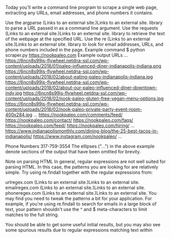 Today you'll write a command line program to scrape a single web page, extracting any URLs, email addresses, and phone numbers it contains.

Use the argparse (Links to an external site.)Links to an external site. library to parse a URL passed in as a command line argument.
Use the requests (Links to an external site.)Links to an external site. library to retrieve the text of the webpage at the specified URL.
Use the re (Links to an external site.)Links to an external site. library to look for email addresses, URLs, and phone numbers included in the page.
Example command
$ python scraper.py https://nookpaleo.com
Example output
URLs
  ...
https://6ncn8s99js-flywheel.netdna-ssl.com/wp-content/uploads/2018/01/paleo-influenced-diner-indianapolis-indiana.png
https://6ncn8s99js-flywheel.netdna-ssl.com/wp-content/uploads/2018/02/about-eating-paleo-indianapolis-indiana.jpg
https://6ncn8s99js-flywheel.netdna-ssl.com/wp-content/uploads/2018/02/about-our-paleo-influenced-diner-downtown-indy.jpg
https://6ncn8s99js-flywheel.netdna-ssl.com/wp-content/uploads/2018/02/nook-paleo-gluten-free-vegan-menu-options.jpg
https://6ncn8s99js-flywheel.netdna-ssl.com/wp-content/uploads/2018/02/nook-paleo-private-party-event-room-400x284.jpg
  ...
https://nookpaleo.com/comments/feed/
https://nookpaleo.com/contact/
https://nookpaleo.com/faqs/
https://nookpaleo.com/feed/
https://nookpaleo.com/hiring/
  ...
https://www.indianapolismonthly.com/dining-blog/the-25-best-tacos-in-indianapolis/
https://www.instagram.com/nookpaleo/
  ...

Phone Numbers
317-759-3554
The ellipses ("...") in the above example denote sections of the output that have been omitted for brevity.

Note on parsing HTML
In general, regular expressions are not well suited for parsing HTML. In this case, the patterns you are looking for are relatively simple. Try using re.findall together with the regular expressions from:

urlregex.com (Links to an external site.)Links to an external site.
emailregex.com (Links to an external site.)Links to an external site.
phoneregex.com (Links to an external site.)Links to an external site.
You may find you need to tweak the patterns a bit for your application. For example, if you're using re.findall to search for emails in a large block of text, your pattern shouldn't use the ^ and $ meta-characters to limit matches to the full string.

You should be able to get some useful initial results, but you may also see some spurious results due to regular expressions matching text within <script> blocks, for example.

You can experiment with using regular expressions to strip tags by doing things like:

re.sub(r"<[^>]*>", " ", text)
Before going too far down this path however, you may also find it worthwhile to explore the HTMLParser (Links to an external site.)Links to an external site. library, which can give you more robust options for navigating an HTML document.

Submission
Submit a link to the GitHub repository containing your web scraper. Your scraper doesn't have to conform to a specific output format, but running it with a command like:

python scraper.py http://kenzie.academy/
Should output some reasonably formatted text listing the URLs, email addresses, and phone numbers found in the page.